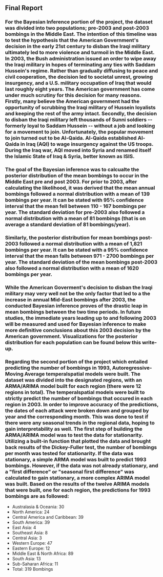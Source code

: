 ## Final Report

### For the Bayesian Inference portion of the project, the dataset was divided into two populations; pre-2003 and post-2003 bombings in the Middle East.  The intention of this timeline was to test the hypothesis that the American Government's decision in the early 21st century to disban the Iraqi military ultimately led to more violence and turmoil in the Middle East.  In 2003, the Bush administration issued an order to wipe away the Iraqi military in hopes of terminating any ties with Saddam Hussein's regime. Rather than gradually diffusing to peace and civil cooperation, the decision led to societal unrest, growing insurgency, and a U.S. military occupation of Iraq that would last roughly eight years. The American government has come under much scrutiny for this decision for many reasons. Firstly, many believe the American government had the opportunity of scrubbing the Iraqi military of Hussein loyalists and keeping the rest of the army intact. Secondly, the decision to disban the Iraqi military left thousands of Sunni soldiers -- formerly loyal to Saddam Hussein -- without a job and looking for a movement to join. Unfortunately, the popular movement to join turned out to be Al-Qaida. Al-Qaida established Al-Qaida in Iraq (AQI) to wage insurgency against the US troops. During the Iraq war, AQI moved into Syria and renamed itself the Islamic State of Iraq & Syria, better known as ISIS.

### The goal of the Bayesian inference was to calcualte the posterior distribution of the mean bombings to occur in the Middle East pre and post 2003. For prior to 2003, after calculating the likelihood, it was derived that the mean annual bombings followed a normal distribution with a mean of 139 bombings per year. It can be stated with 95% confidence interval that the mean fell between 110 - 167 bombings per year. The standard deviation for pre-2003 also followed a normal distribution with a mean of 81 bombings (that is on average a standard deviation of 81 bombings/year).

### Similarly, the posterior distribution for mean bombings post-2003 followed a normal distribution with a mean of 1,821 bombings per year. It can be stated with a 95% confidence interval that the mean falls between 971 - 2700 bombings per year. The standard deviation of the mean bombings post-2003 also followed a normal distribution with a mean of 1620 bombings per year.

### While the American Goverment's decision to disban the Iraqi military may very well not be the only factor that led to a the increase in annual Mid-East bombings after 2003, the conducted Bayesian inference proves of the drastic leap in mean bombings between the two time periods. In future studies, the immediate years leading up to and following 2003 will be measured and used for Bayesian inference to make more definitive conclusions about this 2003 decision by the American government. Visualizations for the posterior distribution for each population can be found below this write-up.

### Regarding the second portion of the project which entailed predicting the number of bombings in 1993, Autoregressive-Moving Average temperalspatial models were built. The dataset was divided into the designated regions, with an ARMA/ARIMA model built for each region (there were 12 regions in total).  The temperalspatial models were built to strictly predict the number of bombings that occured in each region in 2003.  In order to improve accuracy of the predictions, the dates of each attack were broken down and grouped by year and the corresponding month. This was done to test if there were any seasonal trends in the regional data, hoping to gain interpretability as well. The first step of building the ARMA/ARIMA model was to test the data for stationarity. Utilizing a built-in function that plotted the data and brought back results of the Dickey-Fuller test, the number of bombings per month was tested for stationarity. If the data was stationary, a simple ARMA model was built to predict 1993 bombings. However, if the data was not already stationary, and a "first difference" or "seasonal first difference" was calculated to gain stationary, a more complex ARIMA model was built.  Based on the results of the twelve ARIMA models that were built, one for each region, the predictions for 1993 bombings are as followed:
- Australasia & Oceania: 30
- North America: 24
- Central America and Caribbean: 39
- South America: 39
- East Asia: 4
- Southeast Asia: 8
- Central Asia: 3
- Western Europe: 47
- Eastern Europe: 12
- Middle East & North Africa: 89
- South Asia: 13
- Sub-Saharan Africa: 11
- Total: 319 Bombings
